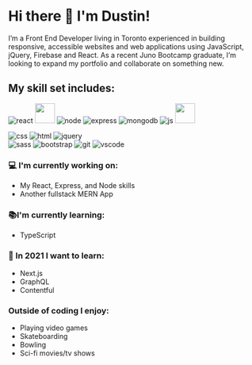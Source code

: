 # Hi there 👋 I'm Dustin!

I’m a Front End Developer living in Toronto experienced in building responsive, accessible websites and web applications using JavaScript, jQuery, Firebase and React. As a recent Juno Bootcamp graduate, I’m looking to expand my portfolio and collaborate on something new.

## My skill set includes:

![react](./assets/react-original.svg)
<img src="./assets/react-original.svg" height="auto" width="40">
![node](/assets/nodejs-original.svg)
![express](/assets/express-original.svg)
![mongodb](/assets/mongodb-original.svg)
![js](./assets/javascript-plain.svg)
<img src="https://raw.githubusercontent.com/dustin100/dustin100/b0ce54ec8abd97e1724df155ff1f251b246a2ea2/assests/javascript-plain.svg" height="auto" width="40">

![css](./assets/css3-original.svg)
![html](./assets/html5-original.svg)
![jquery](./assets/jquery-plain.svg)  
![sass](/assets/sass-original.svg)
![bootstrap](/assets/bootstrap-plain.svg)
![git](/assets/git-original.svg)
![vscode](/assets/visualstudio-plain.svg)

### :computer: I'm currently working on:

- My React, Express, and Node skills
- Another fullstack MERN App

### :books:I'm currently learning:

- TypeScript

### :thinking: In 2021 I want to learn:

- Next.js
- GraphQL
- Contentful

### Outside of coding I enjoy:

- Playing video games
- Skateboarding
- Bowling
- Sci-fi movies/tv shows
